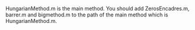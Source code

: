 HungarianMethod.m is the main method.
You should add ZerosEncadres.m, barrer.m and bigmethod.m to the path of the main method which is HungarianMethod.m.
